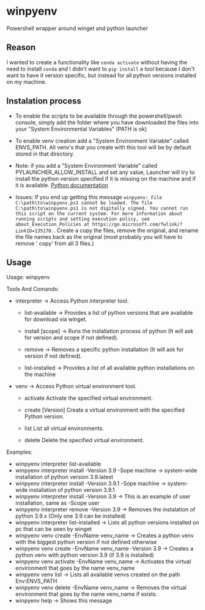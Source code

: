 # winpyenv
Powershell wrapper around winget and python launcher

## Reason
I wanted to create a functionality like `conda activate` without having the need to install `conda` and I didn't want to `pip install` a tool because I don't want to have it version specific, but instead for all python versions installed on my machine.

## Instalation process

- To enable the scripts to be available through the powershell/pwsh console, simply add the folder where you have downloaded the files into your "System Environmental Variables" (PATH is ok)

- To enable venv creation add a "System Environment Variable" called ENVS_PATH. All venv's that you create with this tool will be by default stored in that directory.

- Note: if you add a "System Environment Variable" called PYLAUNCHER_ALLOW_INSTALL and set any value, Launcher will try to install the python version specified if it is missing on the machine and if it is available. [Python documentation](https://docs.python.org/3/using/windows.html#install-on-demand)

- Issues: If you end up getting this message `winpyenv: File C:\path\to\winpyenv.ps1 cannot be loaded. The file C:\path\to\winpyenv.ps1 is not digitally signed. You cannot run this script on the current system. For more information about running scripts and setting execution policy, see about_Execution_Policies at https://go.microsoft.com/fwlink/?LinkID=135170.`. Create a copy the files, remove the original, and rename the file names back as the original (most probably you will have to remove ' copy' from all 3 files.) 

## Usage

Usage: winpyenv <tool> <command>

Tools And Comands:
  
- interpreter -> Access Python interpreter tool.
    - list-available -> Provides a list of python versions that are available for download via winget.
    
    - install <Version> [scope] -> Runs the installation process of python (It will ask for version and scope if not defined).
    
    - remove <Version> -> Removes a specific python installation (It will ask for version if not defined).
    
    - list-installed -> Provides a list of all available python installations on the machine

- venv -> Access Python virtual environment tool.
  
  - activate <EnvName>          Activate the specified virtual environment.
  
  - create <EnvName> [Version]  Create a virtual environment with the specified Python version.
  
  - list                        List all virtual environments.
  
  - delete <EnvName>            Delete the specified virtual environment.

Examples:
- winpyenv interpreter list-available
- winpyenv interpreter install -Version 3.9 -Sope machine    -> system-wide installation of python version 3.9.latest
- winpyenv interpreter install -Version 3.9.1 -Sope machine  -> system-wide installation of python version 3.9.1
- winpyenv interpreter install -Version 3.9                  -> This is an example of user installation, same as -Scope user
- winpyenv interpreter remove -Version 3.9                   -> Removes the instalation of python 3.9.x (Only one 3.9 can be installed)
- winpyenv interpreter list-installed                        -> Lists all python versions installed on pc that can be seen by winget
- winpyenv venv create -EnvName venv_name                    -> Creates a python venv with the biggest python version if not defined otherwise
- winpyenv venv create -EnvName venv_name -Version 3.9       -> Creates a python venv with python version 3.9 (if 3.9 is installed)
- winpyenv venv activate -EnvName venv_name                  -> Activates the virtual environment that goes by the name venv_name
- winpyenv venv list                                         -> Lists all available venvs created on the path Env:ENVS_PATH
- winpyenv venv delete -EnvName venv_name                    -> Removes the virtual environment that goes by the name venv_name if exists.
- winpyenv help                                              -> Shows this message

